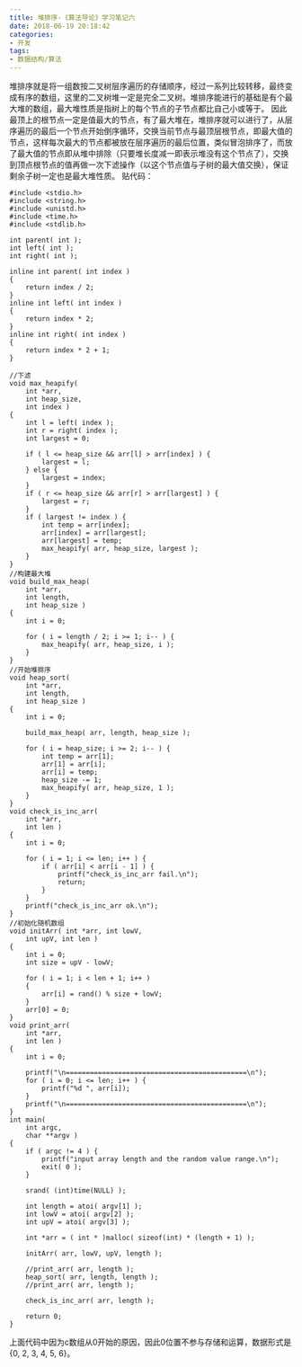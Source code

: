 ```yaml
---
title: 堆排序-《算法导论》学习笔记六
date: 2018-06-19 20:18:42
categories:
- 开发
tags:
- 数据结构/算法
---
```



堆排序就是将一组数按二叉树层序遍历的存储顺序，经过一系列比较转移，最终变成有序的数组，这里的二叉树堆一定是完全二叉树。堆排序能进行的基础是有个最大堆的数组，最大堆性质是指树上的每个节点的子节点都比自己小或等于。
因此最顶上的根节点一定是值最大的节点，有了最大堆在，堆排序就可以进行了，从层序遍历的最后一个节点开始倒序循环，交换当前节点与最顶层根节点，即最大值的节点，这样每次最大的节点都被放在层序遍历的最后位置，类似冒泡排序了，而放了最大值的节点即从堆中排除（只要堆长度减一即表示堆没有这个节点了），交换到顶点根节点的值再做一次下滤操作（以这个节点值与子树的最大值交换），保证剩余子树一定也是最大堆性质。
贴代码：

    #include <stdio.h>
    #include <string.h>
    #include <unistd.h>
    #include <time.h>
    #include <stdlib.h>

    int parent( int );
    int left( int );
    int right( int );

    inline int parent( int index )
    {
        return index / 2;
    }
    inline int left( int index )
    {
        return index * 2;
    }
    inline int right( int index )
    {
        return index * 2 + 1;
    }

    //下滤
    void max_heapify(
        int *arr,
        int heap_size,
        int index )
    {
        int l = left( index );
        int r = right( index );
        int largest = 0;

        if ( l <= heap_size && arr[l] > arr[index] ) {
            largest = l;
        } else {
            largest = index;
        }
        if ( r <= heap_size && arr[r] > arr[largest] ) {
            largest = r;
        }
        if ( largest != index ) {
            int temp = arr[index];
            arr[index] = arr[largest];
            arr[largest] = temp;
            max_heapify( arr, heap_size, largest );
        }
    }
    //构建最大堆
    void build_max_heap(
        int *arr,
        int length,
        int heap_size )
    {
        int i = 0;

        for ( i = length / 2; i >= 1; i-- ) {
            max_heapify( arr, heap_size, i );
        }
    }
    //开始堆排序
    void heap_sort(
        int *arr,
        int length,
        int heap_size )
    {
        int i = 0;

        build_max_heap( arr, length, heap_size );

        for ( i = heap_size; i >= 2; i-- ) {
            int temp = arr[1];
            arr[1] = arr[i];
            arr[i] = temp;
            heap_size -= 1;
            max_heapify( arr, heap_size, 1 );
        }
    }
    void check_is_inc_arr(
        int *arr,
        int len )
    {
        int i = 0;

        for ( i = 1; i <= len; i++ ) {
            if ( arr[i] < arr[i - 1] ) {
                printf("check_is_inc_arr fail.\n");
                return;
            }
        }
        printf("check_is_inc_arr ok.\n");
    }
    //初始化随机数组
    void initArr( int *arr, int lowV,
        int upV, int len )
    {
        int i = 0;
        int size = upV - lowV;

        for ( i = 1; i < len + 1; i++ )
        {
            arr[i] = rand() % size + lowV;
        }
        arr[0] = 0;
    }
    void print_arr(
        int *arr,
        int len )
    {
        int i = 0;

        printf("\n=============================================\n");
        for ( i = 0; i <= len; i++ ) {
            printf("%d ", arr[i]);
        }
        printf("\n=============================================\n");
    }
    int main(
        int argc,
        char **argv )
    {
        if ( argc != 4 ) {
            printf("input array length and the random value range.\n");
            exit( 0 );
        }

        srand( (int)time(NULL) );

        int length = atoi( argv[1] );
        int lowV = atoi( argv[2] );
        int upV = atoi( argv[3] );

        int *arr = ( int * )malloc( sizeof(int) * (length + 1) );

        initArr( arr, lowV, upV, length );

        //print_arr( arr, length );
        heap_sort( arr, length, length );
        //print_arr( arr, length );

        check_is_inc_arr( arr, length );

        return 0;
    }

上面代码中因为c数组从0开始的原因，因此0位置不参与存储和运算，数据形式是{0, 2, 3, 4, 5, 6}。